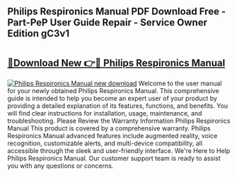 ## Philips Respironics Manual PDF Download Free - Part-PeP User Guide Repair - Service Owner Edition gC3v1

# <h2><a href="http://cf13790.oget.top/?id=Philips+Respironics+Manual">🔗Download New 👉🔴 Philips Respironics Manual</a></h2>

[![Philips Respironics Manual new download](https://i.imgur.com/5g1atiW.png)](http://cf13790.oget.top/?id=Philips+Respironics+Manual)
Welcome to the user manual for your newly obtained Philips Respironics Manual. This comprehensive guide is intended to help you become an expert user of your product by providing a detailed explanation of its features, functions, and benefits. You will find clear instructions for installation, usage, maintenance, and troubleshooting. Please Review the Warranty Information Philips Respironics Manual This product is covered by a comprehensive warranty. Philips Respironics Manual advanced features include augmented reality, voice recognition, customizable alerts, and multi-device compatibility, all accessible through the sleek and user-friendly interface. We're Here to Help Philips Respironics Manual. Our customer support team is ready to assist you with any questions or concerns.
